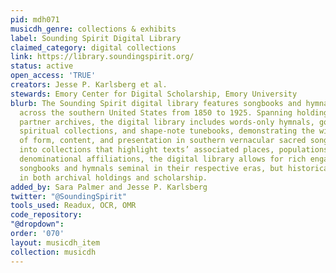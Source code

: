 ```yaml
---
pid: mdh071
musicdh_genre: collections & exhibits
label: Sounding Spirit Digital Library
claimed_category: digital collections
link: https://library.soundingspirit.org/
status: active
open_access: 'TRUE'
creators: Jesse P. Karlsberg et al.
stewards: Emory Center for Digital Scholarship, Emory University
blurb: The Sounding Spirit digital library features songbooks and hymnals published
  across the southern United States from 1850 to 1925. Spanning holdings from four
  partner archives, the digital library includes words-only hymnals, gospel songbooks,
  spiritual collections, and shape-note tunebooks, demonstrating the wide variety
  of form, content, and presentation in southern vernacular sacred songbooks. Organized
  into collections that highlight texts’ associated places, populations, genres, and
  denominational affiliations, the digital library allows for rich engagement with
  songbooks and hymnals seminal in their respective eras, but historically underrepresented
  in both archival holdings and scholarship.
added_by: Sara Palmer and Jesse P. Karlsberg
twitter: "@SoundingSpirit"
tools_used: Readux, OCR, OMR
code_repository: 
"@dropdown": 
order: '070'
layout: musicdh_item
collection: musicdh
---
```

